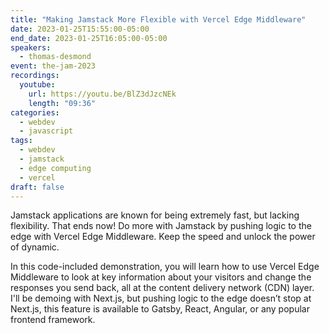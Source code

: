 ```yaml
---
title: "Making Jamstack More Flexible with Vercel Edge Middleware"
date: 2023-01-25T15:55:00-05:00
end_date: 2023-01-25T16:05:00-05:00
speakers:
  - thomas-desmond
event: the-jam-2023
recordings:
  youtube:
    url: https://youtu.be/BlZ3dJzcNEk
    length: "09:36"
categories:
  - webdev
  - javascript
tags:
  - webdev
  - jamstack
  - edge computing
  - vercel
draft: false
---
```


Jamstack applications are known for being extremely fast, but lacking flexibility. That ends now! Do more with Jamstack by pushing logic to the edge with Vercel Edge Middleware. Keep the speed and unlock the power of dynamic.

In this code-included demonstration, you will learn how to use Vercel Edge Middleware to look at key information about your visitors and change the responses you send back, all at the content delivery network (CDN) layer. I'll be demoing with Next.js, but pushing logic to the edge doesn’t stop at Next.js, this feature is available to Gatsby, React, Angular, or any popular frontend framework.